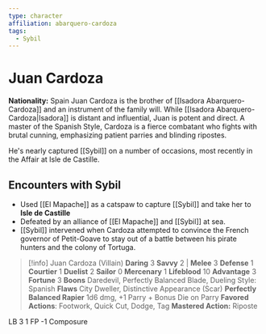 ```yaml
---
type: character
affiliation: abarquero-cardoza
tags:
  - Sybil
---
```

# Juan Cardoza
**Nationality:** Spain
Juan Cardoza is the brother of [[Isadora Abarquero-Cardoza]] and an instrument of the family will.  While [[Isadora Abarquero-Cardoza|Isadora]] is distant and influential, Juan is potent and direct.  A master of the Spanish Style, Cardoza is a fierce combatant who fights with brutal cunning, emphasizing patient parries and blinding ripostes.

He's nearly captured [[Sybil]] on a number of occasions, most recently in the Affair at Isle de Castille.
## Encounters with Sybil
- Used [[El Mapache]] as a catspaw to capture [[Sybil]] and take her to **Isle de Castille**
- Defeated by an alliance of [[El Mapache]] and [[Sybil]] at sea.
- [[Sybil]] intervened when Cardoza attempted to convince the French governor of Petit-Goave to stay out of a battle between his pirate hunters and the colony of Tortuga.

>[!info] Juan Cardoza (Villain)
>**Daring** 3 **Savvy** 2 | **Melee** 3 **Defense** 1
>**Courtier** 1 **Duelist** 2 **Sailor** 0 **Mercenary** 1
>**Lifeblood** 10 **Advantage** 3 **Fortune** 3
>**Boons** Daredevil, Perfectly Balanced Blade, Dueling Style: Spanish
>**Flaws** City Dweller, Distinctive Appearance (Scar)
>**Perfectly Balanced Rapier** 1d6 dmg, +1 Parry + Bonus Die on Parry
>**Favored Actions**: Footwork, Quick Cut, Dodge, Tag
>**Mastered Action:** Riposte


LB 3
1 FP
-1 Composure